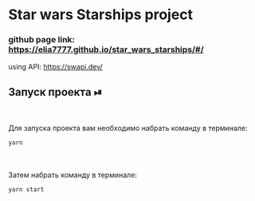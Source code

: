 # Star wars Starships project
### github page link: https://elia7777.github.io/star_wars_starships/#/
using API: https://swapi.dev/

## Запуск проекта ⏯

<br/>
<br/>
Для запуска проекта вам необходимо набрать команду в терминале:

```javascript
yarn
```


<br/>
<br/>
Затем набрать команду в терминале:

```javascript
yarn start
```

<br/>
<br/>
